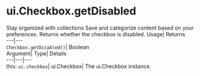  
#  ui.Checkbox.getDisabled
Stay organized with collections  Save and categorize content based on your preferences. 
Returns whether the checkbox is disabled. Usage| Returns  
---|---  
`Checkbox.getDisabled()`| Boolean  
Argument| Type| Details  
---|---|---  
this: `ui.checkbox`| ui.Checkbox| The ui.Checkbox instance.  
